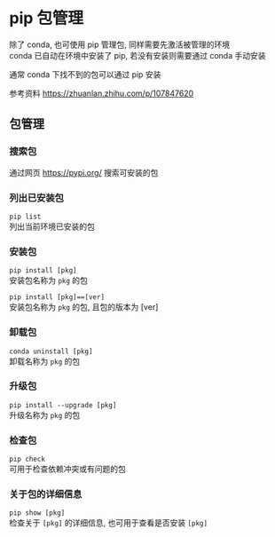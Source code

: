 # pip 包管理
除了 conda, 也可使用 pip 管理包, 同样需要先激活被管理的环境  
conda 已自动在环境中安装了 pip, 若没有安装则需要通过 conda 手动安装

通常 conda 下找不到的包可以通过 pip 安装

参考资料 <https://zhuanlan.zhihu.com/p/107847620>

## 包管理
### 搜索包
通过网页 <https://pypi.org/> 搜索可安装的包

### 列出已安装包
`pip list`  
列出当前环境已安装的包

### 安装包
`pip install [pkg]`  
安装包名称为 `pkg` 的包  

`pip install [pkg]==[ver]`  
安装包名称为 `pkg` 的包, 且包的版本为 [ver]  

### 卸载包
`conda uninstall [pkg]`  
卸载名称为 `pkg` 的包

### 升级包
`pip install --upgrade [pkg]`  
升级名称为 `pkg` 的包  

### 检查包
`pip check`  
可用于检查依赖冲突或有问题的包

### 关于包的详细信息
`pip show [pkg]`  
检查关于 `[pkg]` 的详细信息, 也可用于查看是否安装 `[pkg]`